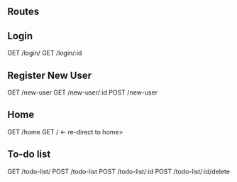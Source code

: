 
## Routes

## Login
GET /login/
GET /login/:id

## Register New User
GET /new-user
GET /new-user/:id
POST /new-user

## Home
GET /home
GET /   <- re-direct to home>

## To-do list
GET /todo-list/
POST /todo-list
POST /todo-list/:id
POST /todo-list/:id/delete


